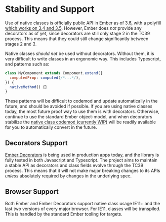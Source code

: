 # Stability and Support

Use of native classes is officially public API in Ember as of 3.6, with a [polyfill which works on 3.4 and 3.5](https://github.com/pzuraq/ember-native-class-polyfill). However, Ember does _not_ provide any decorators as of yet, since decorators are still only stage 2 in the TC39 process. This means that they could still change significantly between stages 2 and 3.

Native classes _should not_ be used without decorators. Without them, it is very difficult to write classes in an ergonomic way. This includes Typescript, and patterns such as:

```js
class MyComponent extends Component.extend({
  computedProp: computed(/*...*/),
}) {
  nativeMethod() {}
}
```

These patterns will be difficult to codemod and update automatically in the future, and should be avoided if possible. If you are using native classes today, the most future proof way to use them is with decorators. Otherwise, continue to use the standard Ember object-model, and when decorators stabilize the [native class codemod (currently WIP)](https://github.com/scalvert/ember-es6-class-codemod) will be readily available for you to automatically convert in the future.

## Decorators Support

[Ember Decorators](https://github.com/ember-decorators/ember-decorators) is being used in production apps today, and the library is fully tested in both Javascript and Typescript. The project aims to maintain a stable API as decorators and class fields evolve through the TC39 process. This means that it will not make major breaking changes to its APIs _unless_ absolutely required by changes in the underlying spec.

## Browser Support

Both Ember and Ember Decorators support native class usage IE11+ and the last two versions of every major browser. For IE11, classes will be transpiled. This is handled by the standard Ember tooling for targets.
